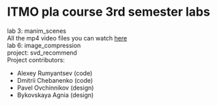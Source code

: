 # ITMO pla course 3rd semester labs  
lab 3: manim_scenes  
All the mp4 video files you can watch [here](https://drive.google.com/drive/folders/1Op2AZX3iQSxnUE6IErnJP2hlBh7RhzQB?hl=ru)  
lab 6: image_compression  
project: svd_recommend  
Project contributors:
- Alexey Rumyantsev (code)
- Dmitrii Chebanenko (code)
- Pavel Ovchinnikov (design)
- Bykovskaya Agnia (design)  
